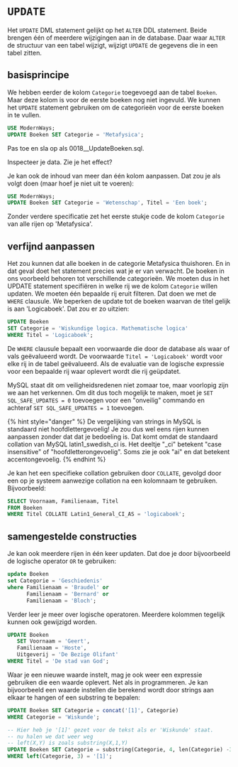 # `UPDATE`
Het `UPDATE` DML statement gelijkt op het `ALTER` DDL statement. Beide brengen één of meerdere wijzigingen aan in de database. Daar waar `ALTER` de structuur van een tabel wijzigt, wijzigt `UPDATE` de gegevens die in een tabel zitten.

## basisprincipe
We hebben eerder de kolom `Categorie` toegevoegd aan de tabel `Boeken`. Maar deze kolom is voor de eerste boeken nog niet ingevuld. We kunnen het `UPDATE` statement gebruiken om de categorieën voor de eerste boeken in te vullen.

```sql
USE ModernWays;
UPDATE Boeken SET Categorie = 'Metafysica';
```

Pas toe en sla op als 0018\_\_UpdateBoeken.sql.

Inspecteer je data. Zie je het effect?

Je kan ook de inhoud van meer dan één kolom aanpassen. Dat zou je als volgt doen (maar hoef je niet uit te voeren):

```sql
USE ModernWays;
UPDATE Boeken SET Categorie = 'Wetenschap', Titel = 'Een boek';
```

Zonder verdere specificatie zet het eerste stukje code de kolom `Categorie` van alle rijen op 'Metafysica'.

## verfijnd aanpassen
Het zou kunnen dat alle boeken in de categorie Metafysica thuishoren. En in dat geval doet het statement precies wat je er van verwacht. De boeken in ons voorbeeld behoren tot verschillende categorieën. We moeten dus in het UPDATE statement specifiëren in welke rij we de kolom `Categorie` willen updaten. We moeten één bepaalde rij eruit filteren. Dat doen we met de `WHERE` clausule. We beperken de update tot de boeken waarvan de titel gelijk is aan 'Logicaboek'. Dat zou er zo uitzien:

```sql
UPDATE Boeken
SET Categorie = 'Wiskundige logica. Mathematische logica'
WHERE Titel = 'Logicaboek';
```

De `WHERE` clausule bepaalt een voorwaarde die door de database als waar of vals geëvalueerd wordt. De voorwaarde `Titel = 'Logicaboek'` wordt voor elke rij in de tabel geëvalueerd. Als de evaluatie van de logische expressie voor een bepaalde rij waar oplevert wordt die rij geüpdatet.

MySQL staat dit om veiligheidsredenen niet zomaar toe, maar voorlopig zijn we aan het verkennen. Om dit dus toch mogelijk te maken, moet je `SET SQL_SAFE_UPDATES = 0` toevoegen voor een "onveilig" commando en achteraf `SET SQL_SAFE_UPDATES = 1` toevoegen.

{% hint style="danger" %}
De vergelijking van strings in MySQL is standaard niet hoofdlettergevoelig! Je zou dus wel eens rijen kunnen aanpassen zonder dat dat je bedoeling is. Dat komt omdat de standaard collation van MySQL latin1\_swedish\_ci is. Het deeltje "\_ci" betekent "case insensitive" of "hoofdletterongevoelig". Soms zie je ook "ai" en dat betekent accentongevoelig.
{% endhint %}

Je kan het een specifieke collation gebruiken door `COLLATE`, gevolgd door een op je systeem aanwezige collation na een kolomnaam te gebruiken. Bijvoorbeeld:

```sql
SELECT Voornaam, Familienaam, Titel
FROM Boeken
WHERE Titel COLLATE Latin1_General_CI_AS = 'logicaboek';
```

## samengestelde constructies
Je kan ook meerdere rijen in één keer updaten. Dat doe je door bijvoorbeeld de logische operator `OR` te gebruiken:

```sql
update Boeken
set Categorie = 'Geschiedenis'
where Familienaam = 'Braudel' or
      Familienaam = 'Bernard' or
      Familienaam = 'Bloch';
```

Verder leer je meer over logische operatoren. Meerdere kolommen tegelijk kunnen ook gewijzigd worden.

```sql
UPDATE Boeken
   SET Voornaam = 'Geert',
   Familienaam = 'Hoste',
   Uitgeverij = 'De Bezige Olifant'
WHERE Titel = 'De stad van God';
```

Waar je een nieuwe waarde instelt, mag je ook weer een expressie gebruiken die een waarde oplevert. Net als in programmeren. Je kan bijvoorbeeld een waarde instellen die berekend wordt door strings aan elkaar te hangen of een substring te bepalen:

```sql
UPDATE Boeken SET Categorie = concat('[1]', Categorie)
WHERE Categorie = 'Wiskunde';
```

```sql
-- Hier heb je '[1]' gezet voor de tekst als er 'Wiskunde' staat.
-- nu halen we dat weer weg
-- left(X,Y) is zoals substring(X,1,Y)
UPDATE Boeken SET Categorie = substring(Categorie, 4, len(Categorie) -3)
WHERE left(Categorie, 3) = '[1]';
```

